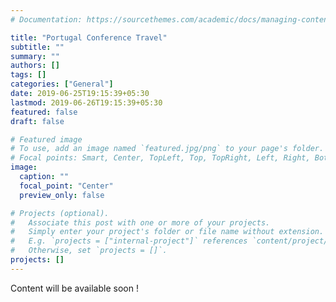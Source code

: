 ```yaml
---
# Documentation: https://sourcethemes.com/academic/docs/managing-content/

title: "Portugal Conference Travel"
subtitle: ""
summary: ""
authors: []
tags: []
categories: ["General"]
date: 2019-06-25T19:15:39+05:30
lastmod: 2019-06-26T19:15:39+05:30
featured: false
draft: false

# Featured image
# To use, add an image named `featured.jpg/png` to your page's folder.
# Focal points: Smart, Center, TopLeft, Top, TopRight, Left, Right, BottomLeft, Bottom, BottomRight.
image: 
  caption: ""
  focal_point: "Center"
  preview_only: false

# Projects (optional).
#   Associate this post with one or more of your projects.
#   Simply enter your project's folder or file name without extension.
#   E.g. `projects = ["internal-project"]` references `content/project/deep-learning/index.md`.
#   Otherwise, set `projects = []`.
projects: []
---
```

Content will be available soon !
